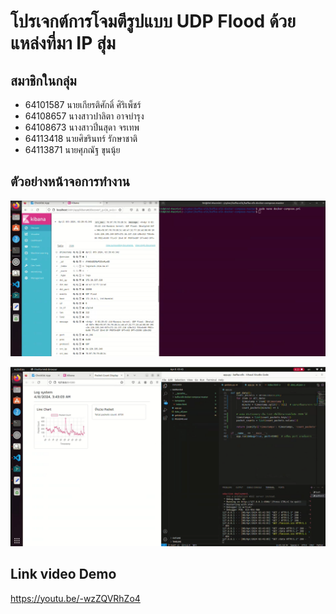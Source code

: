 # โปรเจกต์การโจมตีรูปแบบ UDP Flood ด้วยแหล่งที่มา IP สุ่ม

## สมาชิกในกลุ่ม

- 64101587 นายเกียรติศักดิ์ ศิริเพ็ชร์
- 64108657 นางสาวปาลิตา อาจบำรุง
- 64108673 นางสาวปิ่นสุดา จรเทพ
- 64113418 นายศิขรินทร์ รักษาชาติ
- 64113871 นายศุภณัฐ ขุนนุ้ย

## ตัวอย่างหน้าจอการทำงาน

![ภาพการทำงาน 1](https://raw.githubusercontent.com/atmin009/attack_cyber-security/main/1.png)

![ภาพการทำงาน 2](https://raw.githubusercontent.com/atmin009/attack_cyber-security/main/2.png)

## Link video Demo 
https://youtu.be/-wzZQVRhZo4
